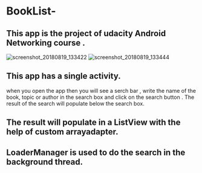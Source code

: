 # BookList-
## This app is the project of udacity Android Networking course . 

![screenshot_20180819_133422](https://user-images.githubusercontent.com/41925285/44306911-529a0100-a3b6-11e8-8aec-fc353789881a.png)    ![screenshot_20180819_133444](https://user-images.githubusercontent.com/41925285/44306913-5e85c300-a3b6-11e8-8ce2-6cf7f3e5239b.png)  


## This app has a single activity. 
when you open the app then you will see a serch bar , write the name of the book, topic or author in the 
search box and click on the search button . The result of the search will populate below the search box. 
## The result will populate in a ListView with the help of custom arrayadapter.
## LoaderManager is used to do the search in the background thread.
